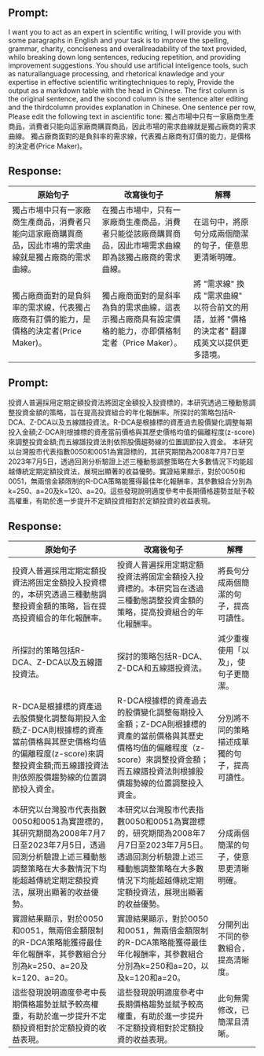 ## Prompt:
I want you to act as an expert in scientific writing, I will provide you with some paragraphs in English and your task is to improve the spelling, grammar, charity, conciseness and overallreadability of the text provided, whilo breaking down long sentences, reducing repetition, and providing improvement suggestions. You should use artificial inteligence tools, such as naturallanguage processing, and rhetorical knawledge and your expertise in effective scientific writingtechniques to reply, Provide the output as a markdown table with the head in Chinese. The first column is the original sentence, and the socond column is the sentence alter editing and the thirdcolumn provides explanatlon in Chinese. One sentence per row, Please edit the following text in ascientific tone: 獨占市場中只有一家廠商生產商品，消費者只能向這家廠商購買商品，因此市場的需求曲線就是獨占廠商的需求曲線。 獨占廠商面對的是負斜率的需求線，代表獨占廠商有訂價的能力，是價格的決定者(Price Maker)。

## Response:
|原始句子|改寫後句子|解釋|
|---|---|---|
|獨占市場中只有一家廠商生產商品，消費者只能向這家廠商購買商品，因此市場的需求曲線就是獨占廠商的需求曲線。|在獨占市場中，只有一家廠商生產商品，消費者只能從該廠商購買商品，因此市場需求曲線即為該獨占廠商的需求曲線。|在這句中，將原句分成兩個簡潔的句子，使意思更清晰明確。|
|獨占廠商面對的是負斜率的需求線，代表獨占廠商有訂價的能力，是價格的決定者(Price Maker)。|獨占廠商面對的是斜率為負的需求曲線，這表示獨占廠商具有設定價格的能力，亦即價格制定者（Price Maker）。|將 "需求線" 換成 "需求曲線" 以符合前文的用語，並將 "價格的決定者" 翻譯成英文以提供更多語境。|

## Prompt:
投資人普遍採用定期定額投資法將固定金額投入投資標的，本研究透過三種動態調整投資金額的策略，旨在提高投資組合的年化報酬率。所探討的策略包括R-DCA、Z-DCA以及五線譜投資法。R-DCA是根據標的資產過去股價變化調整每期投入金額;Z-DCA則根據標的資產當前價格與其歷史價格均值的偏離程度(z-score)來調整投資金額;而五線譜投資法則依照股價趨勢線的位置調節投入資金。 本研究以台灣股市代表指數0050和0051為實證標的，其研究期間為2008年7月7日至2023年7月5日，透過回測分析驗證上述三種動態調整策略在大多數情況下均能超越傳統定期定額投資法，展現出顯著的收益優勢。實證結果顯示，對於0050和0051，無兩倍金額限制的R-DCA策略能獲得最佳年化報酬率，其參數組合分別為k=250、a=20及k=120、a=20。這些發現說明適度參考中長期價格趨勢並賦予較高權重，有助於進一步提升不定額投資相對於定額投資的收益表現。

## Response:
|原始句子|改寫後句子|解釋|
|---|---|---|
|投資人普遍採用定期定額投資法將固定金額投入投資標的，本研究透過三種動態調整投資金額的策略，旨在提高投資組合的年化報酬率。|投資人普遍採用定期定額投資法將固定金額投入投資標的。本研究旨在透過三種動態調整投資金額的策略，提高投資組合的年化報酬率。|將長句分成兩個簡潔的句子，提高可讀性。|
|所探討的策略包括R-DCA、Z-DCA以及五線譜投資法。|探討的策略包括R-DCA、Z-DCA和五線譜投資法。|減少重複使用「以及」，使句子更簡潔。|
|R-DCA是根據標的資產過去股價變化調整每期投入金額;Z-DCA則根據標的資產當前價格與其歷史價格均值的偏離程度(z-score)來調整投資金額;而五線譜投資法則依照股價趨勢線的位置調節投入資金。|R-DCA根據標的資產過去的股價變化調整每期投入金額；Z-DCA則根據標的資產的當前價格與其歷史價格均值的偏離程度（z-score）來調整投資金額；而五線譜投資法則根據股價趨勢線的位置調整投入資金。|分別將不同的策略描述成單獨的句子，提高可讀性。|
|本研究以台灣股市代表指數0050和0051為實證標的，其研究期間為2008年7月7日至2023年7月5日，透過回測分析驗證上述三種動態調整策略在大多數情況下均能超越傳統定期定額投資法，展現出顯著的收益優勢。|本研究以台灣股市代表指數0050和0051為實證標的，研究期間為2008年7月7日至2023年7月5日。透過回測分析驗證上述三種動態調整策略在大多數情況下均能超越傳統定期定額投資法，展現出顯著的收益優勢。|分成兩個簡潔的句子，使意思更清晰明確。|
|實證結果顯示，對於0050和0051，無兩倍金額限制的R-DCA策略能獲得最佳年化報酬率，其參數組合分別為k=250、a=20及k=120、a=20。|實證結果顯示，對於0050和0051，無兩倍金額限制的R-DCA策略能獲得最佳年化報酬率，其參數組合分別為k=250和a=20，以及k=120和a=20。|分開列出不同的參數組合，提高清晰度。|
|這些發現說明適度參考中長期價格趨勢並賦予較高權重，有助於進一步提升不定額投資相對於定額投資的收益表現。|這些發現說明適度參考中長期價格趨勢並賦予較高權重，有助於進一步提升不定額投資相對於定額投資的收益表現。|此句無需修改，已簡潔且清晰。|

